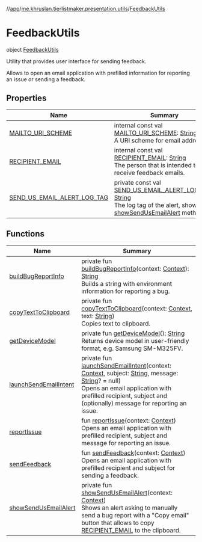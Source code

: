 //[app](../../../index.md)/[me.khruslan.tierlistmaker.presentation.utils](../index.md)/[FeedbackUtils](index.md)

# FeedbackUtils

object [FeedbackUtils](index.md)

Utility that provides user interface for sending feedback.

Allows to open an email application with prefilled information for reporting an issue or sending a feedback.

## Properties

| Name | Summary |
|---|---|
| [MAILTO_URI_SCHEME](-m-a-i-l-t-o_-u-r-i_-s-c-h-e-m-e.md) | internal const val [MAILTO_URI_SCHEME](-m-a-i-l-t-o_-u-r-i_-s-c-h-e-m-e.md): [String](https://kotlinlang.org/api/latest/jvm/stdlib/kotlin/-string/index.html)<br>A URI scheme for email addresses. |
| [RECIPIENT_EMAIL](-r-e-c-i-p-i-e-n-t_-e-m-a-i-l.md) | internal const val [RECIPIENT_EMAIL](-r-e-c-i-p-i-e-n-t_-e-m-a-i-l.md): [String](https://kotlinlang.org/api/latest/jvm/stdlib/kotlin/-string/index.html)<br>The person that is intended to receive feedback emails. |
| [SEND_US_EMAIL_ALERT_LOG_TAG](-s-e-n-d_-u-s_-e-m-a-i-l_-a-l-e-r-t_-l-o-g_-t-a-g.md) | private const val [SEND_US_EMAIL_ALERT_LOG_TAG](-s-e-n-d_-u-s_-e-m-a-i-l_-a-l-e-r-t_-l-o-g_-t-a-g.md): [String](https://kotlinlang.org/api/latest/jvm/stdlib/kotlin/-string/index.html)<br>The log tag of the alert, shown by [showSendUsEmailAlert](show-send-us-email-alert.md) method. |

## Functions

| Name | Summary |
|---|---|
| [buildBugReportInfo](build-bug-report-info.md) | private fun [buildBugReportInfo](build-bug-report-info.md)(context: [Context](https://developer.android.com/reference/kotlin/android/content/Context.html)): [String](https://kotlinlang.org/api/latest/jvm/stdlib/kotlin/-string/index.html)<br>Builds a string with environment information for reporting a bug. |
| [copyTextToClipboard](copy-text-to-clipboard.md) | private fun [copyTextToClipboard](copy-text-to-clipboard.md)(context: [Context](https://developer.android.com/reference/kotlin/android/content/Context.html), text: [String](https://kotlinlang.org/api/latest/jvm/stdlib/kotlin/-string/index.html))<br>Copies text to clipboard. |
| [getDeviceModel](get-device-model.md) | private fun [getDeviceModel](get-device-model.md)(): [String](https://kotlinlang.org/api/latest/jvm/stdlib/kotlin/-string/index.html)<br>Returns device model in user-friendly format, e.g. Samsung SM-M325FV. |
| [launchSendEmailIntent](launch-send-email-intent.md) | private fun [launchSendEmailIntent](launch-send-email-intent.md)(context: [Context](https://developer.android.com/reference/kotlin/android/content/Context.html), subject: [String](https://kotlinlang.org/api/latest/jvm/stdlib/kotlin/-string/index.html), message: [String](https://kotlinlang.org/api/latest/jvm/stdlib/kotlin/-string/index.html)? = null)<br>Opens an email application with prefilled recipient, subject and (optionally) message for reporting an issue. |
| [reportIssue](report-issue.md) | fun [reportIssue](report-issue.md)(context: [Context](https://developer.android.com/reference/kotlin/android/content/Context.html))<br>Opens an email application with prefilled recipient, subject and message for reporting an issue. |
| [sendFeedback](send-feedback.md) | fun [sendFeedback](send-feedback.md)(context: [Context](https://developer.android.com/reference/kotlin/android/content/Context.html))<br>Opens an email application with prefilled recipient and subject for sending a feedback. |
| [showSendUsEmailAlert](show-send-us-email-alert.md) | private fun [showSendUsEmailAlert](show-send-us-email-alert.md)(context: [Context](https://developer.android.com/reference/kotlin/android/content/Context.html))<br>Shows an alert asking to manually send a bug report with a &quot;Copy email&quot; button that allows to copy [RECIPIENT_EMAIL](-r-e-c-i-p-i-e-n-t_-e-m-a-i-l.md) to the clipboard. |
